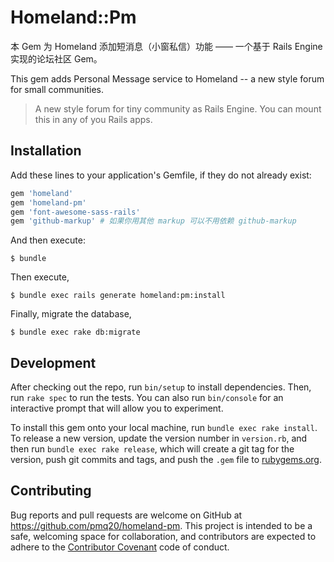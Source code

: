# Homeland::Pm

本 Gem 为 Homeland 添加短消息（小窗私信）功能 —— 一个基于 Rails Engine 实现的论坛社区 Gem。

This gem adds Personal Message service to Homeland -- a new style forum for small communities.

> A new style forum for tiny community as Rails Engine. You can mount this in any of you Rails apps.

## Installation

Add these lines to your application's Gemfile, if they do not already exist:

```ruby
gem 'homeland'
gem 'homeland-pm'
gem 'font-awesome-sass-rails'
gem 'github-markup' # 如果你用其他 markup 可以不用依赖 github-markup
```

And then execute:

    $ bundle

Then execute,

    $ bundle exec rails generate homeland:pm:install

Finally, migrate the database,

    $ bundle exec rake db:migrate

## Development

After checking out the repo, run `bin/setup` to install dependencies. Then, run `rake spec` to run the tests. You can also run `bin/console` for an interactive prompt that will allow you to experiment.

To install this gem onto your local machine, run `bundle exec rake install`. To release a new version, update the version number in `version.rb`, and then run `bundle exec rake release`, which will create a git tag for the version, push git commits and tags, and push the `.gem` file to [rubygems.org](https://rubygems.org).

## Contributing

Bug reports and pull requests are welcome on GitHub at https://github.com/pmq20/homeland-pm. This project is intended to be a safe, welcoming space for collaboration, and contributors are expected to adhere to the [Contributor Covenant](http://contributor-covenant.org) code of conduct.

